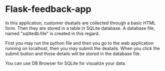 # Flask-feedback-app

In this application, customer deatails are collected through a basic HTML form. Then they are stored in a table in SQLite database. A database file, named "sqlitedb.file" is created in this regard. 

First you may run the python file and then you go to the web application running on localhost, then you may submit the deatails. When you click the submit button and those details will be stored in the database file.

You can use DB Browser for SQLite for visualize your data.
